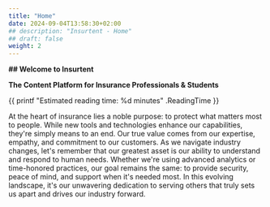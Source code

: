 ```yaml
---
title: "Home" 
date: 2024-09-04T13:58:30+02:00 
## description: "Insurtent - Home"
## draft: false 
weight: 2
--- 
```


**## Welcome to Insurtent**

**The Content Platform for Insurance Professionals & Students** 

{{ printf "Estimated reading time: %d minutes" .ReadingTime }}

At the heart of insurance lies a noble purpose: to protect what matters most to people. While new tools and technologies enhance our capabilities, they're simply means to an end. Our true value comes from our expertise, empathy, and commitment to our customers. As we navigate industry changes, let's remember that our greatest asset is our ability to understand and respond to human needs. Whether we're using advanced analytics or time-honored practices, our goal remains the same: to provide security, peace of mind, and support when it's needed most. In this evolving landscape, it's our unwavering dedication to serving others that truly sets us apart and drives our industry forward. 